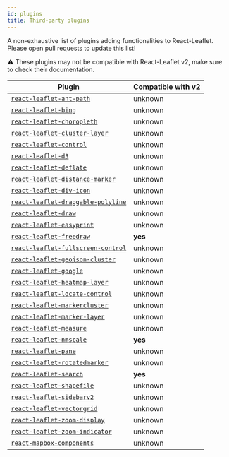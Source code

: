 ```yaml
---
id: plugins
title: Third-party plugins
---
```


A non-exhaustive list of plugins adding functionalities to React-Leaflet. Please
open pull requests to update this list!

⚠️ These plugins may not be compatible with React-Leaflet v2, make sure to check their documentation.

| Plugin                                                                                               | Compatible with v2 |
| ---------------------------------------------------------------------------------------------------- | ------------------ |
| [`react-leaflet-ant-path`](https://www.npmjs.com/package/react-leaflet-ant-path)                     | unknown            |
| [`react-leaflet-bing`](https://www.npmjs.com/package/react-leaflet-bing)                             | unknown            |
| [`react-leaflet-choropleth`](https://www.npmjs.com/package/react-leaflet-choropleth)                 | unknown            |
| [`react-leaflet-cluster-layer`](https://www.npmjs.com/package/react-leaflet-cluster-layer)           | unknown            |
| [`react-leaflet-control`](https://www.npmjs.com/package/react-leaflet-control)                       | unknown            |
| [`react-leaflet-d3`](https://www.npmjs.com/package/react-leaflet-d3)                                 | unknown            |
| [`react-leaflet-deflate`](https://www.npmjs.com/package/react-leaflet-deflate)                       | unknown            |
| [`react-leaflet-distance-marker`](https://www.npmjs.com/package/react-leaflet-distance-marker)       | unknown            |
| [`react-leaflet-div-icon`](https://www.npmjs.com/package/react-leaflet-div-icon)                     | unknown            |
| [`react-leaflet-draggable-polyline`](https://www.npmjs.com/package/react-leaflet-draggable-polyline) | unknown            |
| [`react-leaflet-draw`](https://www.npmjs.com/package/react-leaflet-draw)                             | unknown            |
| [`react-leaflet-easyprint`](https://www.npmjs.com/package/react-leaflet-easyprint)                   | unknown            |
| [`react-leaflet-freedraw`](https://www.npmjs.com/package/react-leaflet-freedraw)                     | **yes**            |
| [`react-leaflet-fullscreen-control`](https://www.npmjs.com/package/react-leaflet-fullscreen-control) | unknown            |
| [`react-leaflet-geojson-cluster`](https://www.npmjs.com/package/react-leaflet-geojson-cluster)       | unknown            |
| [`react-leaflet-google`](https://www.npmjs.com/package/react-leaflet-google)                         | unknown            |
| [`react-leaflet-heatmap-layer`](https://www.npmjs.com/package/react-leaflet-heatmap-layer)           | unknown            |
| [`react-leaflet-locate-control`](https://www.npmjs.com/package/react-leaflet-locate-control)         | unknown            |
| [`react-leaflet-markercluster`](https://www.npmjs.com/package/react-leaflet-markercluster)           | unknown            |
| [`react-leaflet-marker-layer`](https://www.npmjs.com/package/react-leaflet-marker-layer)             | unknown            |
| [`react-leaflet-measure`](https://www.npmjs.com/package/react-leaflet-measure)                       | unknown            |
| [`react-leaflet-nmscale`](https://www.npmjs.com/package/@marfle/react-leaflet-nmscale)               | **yes**            |
| [`react-leaflet-pane`](https://www.npmjs.com/package/react-leaflet-pane)                             | unknown            |
| [`react-leaflet-rotatedmarker`](https://www.npmjs.com/package/react-leaflet-rotatedmarker)           | unknown            |
| [`react-leaflet-search`](https://www.npmjs.com/package/react-leaflet-search)                         | **yes**            |
| [`react-leaflet-shapefile`](https://www.npmjs.com/package/react-leaflet-shapefile)                   | unknown            |
| [`react-leaflet-sidebarv2`](https://www.npmjs.com/package/react-leaflet-sidebarv2)                   | unknown            |
| [`react-leaflet-vectorgrid`](https://www.npmjs.com/package/react-leaflet-vectorgrid)                 | unknown            |
| [`react-leaflet-zoom-display`](https://www.npmjs.com/package/react-leaflet-zoom-display)             | unknown            |
| [`react-leaflet-zoom-indicator`](https://www.npmjs.com/package/react-leaflet-zoom-indicator)         | unknown            |
| [`react-mapbox-components`](https://www.npmjs.com/package/react-mapbox-components)                   | unknown            |
